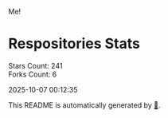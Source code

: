 Me!

# Respositories Stats
Stars Count: 241  
Forks Count: 6

2025-10-07 00:12:35  

This README is automatically generated by [🐰](https://github.com/rnitta/rnitta).
